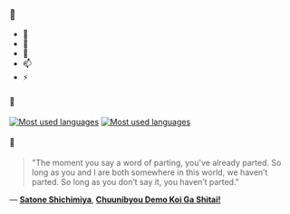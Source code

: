 ### 👋

- 🔭
- 🌱
- 💬
- 📫
- ⚡

#### 🧏

[![Most used languages](https://github-readme-stats-aynah.vercel.app/api/top-langs/?username=aynh&theme=solarized-dark&langs_count=6&layout=compact&hide_title=true)](https://github.com/anuraghazra/github-readme-stats#gh-dark-mode-only)
[![Most used languages](https://github-readme-stats-aynah.vercel.app/api/top-langs/?username=aynh&theme=solarized-light&langs_count=6&layout=compact&hide_title=true)](https://github.com/anuraghazra/github-readme-stats#gh-light-mode-only)

#### 💬

> "The moment you say a word of parting, you've already parted. So long as you and I are both somewhere in this world, we haven’t parted. So long as you don’t say it, you haven’t parted."

&mdash; [**Satone Shichimiya**](https://myanimelist.net/character.php?q=Satone%20Shichimiya&cat=character), [**Chuunibyou Demo Koi Ga Shitai!**](https://myanimelist.net/search/all?q=Chuunibyou%20Demo%20Koi%20Ga%20Shitai!&cat=all)
